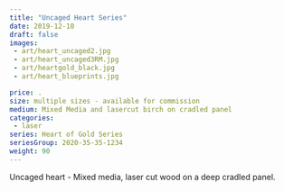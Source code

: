 ```yaml
---
title: "Uncaged Heart Series"
date: 2019-12-10
draft: false
images:
 - art/heart_uncaged2.jpg
 - art/heart_uncaged3RM.jpg
 - art/heartgold_black.jpg
 - art/heart_blueprints.jpg

price: .
size: multiple sizes - available for commission 
medium: Mixed Media and lasercut birch on cradled panel
categories:
 - laser
series: Heart of Gold Series
seriesGroup: 2020-35-35-1234
weight: 90
---
```


Uncaged heart - Mixed media, laser cut wood on a deep cradled panel.